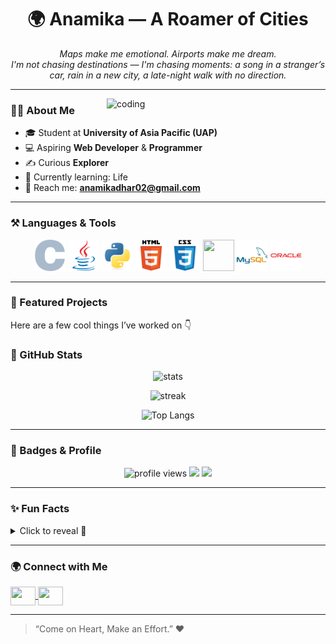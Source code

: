 


<h1 align="center">🌍 Anamika — A Roamer of Cities</h1>

<p align="center">
  <i>Maps make me emotional. Airports make me dream.</i><br>
  <i>I'm not chasing destinations — I'm chasing moments: a song in a stranger’s car, rain in a new city, a late-night walk with no direction.</i><br>
 
</p>

---

<img align="right" alt="coding" width="350" src="https://i.pinimg.com/736x/7a/87/81/7a8781168fde99a52044ab01c6968599.jpg">

### 👩‍💻 About Me
- 🎓 Student at **University of Asia Pacific (UAP)**
- 💻 Aspiring **Web Developer** & **Programmer**
- ✍️ Curious **Explorer**
- 🌱 Currently learning: Life
- 💌 Reach me: **anamikadhar02@gmail.com**

---

### ⚒️ Languages & Tools
<p align="center"> 
  <a href="#"><img src="https://raw.githubusercontent.com/devicons/devicon/master/icons/c/c-original.svg" width="50" height="50" /></a>
  <a href="#"><img src="https://raw.githubusercontent.com/devicons/devicon/master/icons/java/java-original.svg" width="50" height="50" /></a>
  <a href="#"><img src="https://raw.githubusercontent.com/devicons/devicon/master/icons/python/python-original.svg" width="50" height="50" /></a>
  <a href="#"><img src="https://raw.githubusercontent.com/devicons/devicon/master/icons/html5/html5-original-wordmark.svg" width="50" height="50" /></a>
  <a href="#"><img src="https://raw.githubusercontent.com/devicons/devicon/master/icons/css3/css3-original-wordmark.svg" width="50" height="50" /></a>
  <a href="#"><img src="https://cdn.worldvectorlogo.com/logos/django.svg" width="50" height="50" /></a>
  <a href="#"><img src="https://raw.githubusercontent.com/devicons/devicon/master/icons/mysql/mysql-original-wordmark.svg" width="50" height="50" /></a>
  <a href="#"><img src="https://raw.githubusercontent.com/devicons/devicon/master/icons/oracle/oracle-original.svg" width="50" height="50" /></a>
</p>

---

### 📌 Featured Projects
Here are a few cool things I’ve worked on 👇





### 🧠 GitHub Stats
<p align="center">
  <img src="https://github-readme-stats.vercel.app/api?username=anameeks&show_icons=true&theme=tokyonight" alt="stats" />
</p>

<p align="center">
  <img src="https://github-readme-streak-stats.herokuapp.com/?user=anameeks&theme=tokyonight" alt="streak" />
</p>

<p align="center">
  <img src="https://github-readme-stats.vercel.app/api/top-langs?username=anameeks&show_icons=true&locale=en&layout=compact&theme=tokyonight" alt="Top Langs" />
</p>

---

### 🏅 Badges & Profile
<p align="center">
  <img src="https://komarev.com/ghpvc/?username=anameeks&label=Profile%20views&color=0e75b6&style=flat" alt="profile views" />
  <img src="https://img.shields.io/badge/Code-Python-blue?style=flat&logo=python" />
  <img src="https://img.shields.io/badge/Made%20with-Markdown-1f425f.svg" />
</p>

---

### ✨ Fun Facts
<details>
<summary>Click to reveal 🎈</summary>

- 🌧️ I walk in the rain to feel alive  
- 📚 I write short stories about people I meet for 5 minutes  
- 🧳 I’ve dreamed of getting lost in Japan or the Scottish Highlands  
- 📸 I like taking blurry photos of the sky

</details>

---

### 🌍 Connect with Me
<p align="left">
  <a href="https://fb.com/anamika dhar" target="blank">
    <img align="center" src="https://raw.githubusercontent.com/rahuldkjain/github-profile-readme-generator/master/src/images/icons/Social/facebook.svg" height="30" width="40" />
  </a>
  <a href="mailto:anamikadhar02@gmail.com" target="blank">
    <img align="center" src="https://cdn.jsdelivr.net/gh/simple-icons/simple-icons/icons/gmail.svg" height="30" width="40" />
  </a>
</p>

---



> “Come on Heart, Make an Effort.” ❤️
